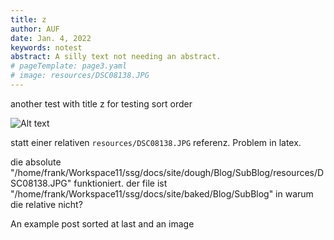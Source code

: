 ```yaml
---
title: z
author: AUF
date: Jan. 4, 2022
keywords: notest
abstract: A silly text not needing an abstract.
# pageTemplate: page3.yaml
# image: resources/DSC08138.JPG
---
```


another test with title z for testing sort order

<!-- ![Alt text](DSC08138.JPG) -->
![Alt text](DSC08138.JPG)
<!-- ![Alt text](resources/DSC08138.JPG) -->

statt einer relativen `resources/DSC08138.JPG` referenz. Problem in latex.

die absolute "/home/frank/Workspace11/ssg/docs/site/dough/Blog/SubBlog/resources/DSC08138.JPG" funktioniert. 
der file ist "/home/frank/Workspace11/ssg/docs/site/baked/Blog/SubBlog" in warum die relative nicht?

  An example post sorted at last
  and an image
